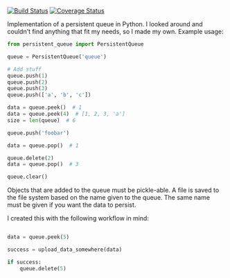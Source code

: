 [![Build Status](https://travis-ci.org/philipbl/python-persistent-queue.svg?branch=master)](https://travis-ci.org/philipbl/python-persistent-queue) [![Coverage Status](https://coveralls.io/repos/github/philipbl/python-persistent-queue/badge.svg?branch=master)](https://coveralls.io/github/philipbl/python-persistent-queue?branch=master)


Implementation of a persistent queue in Python. I looked around and couldn't find anything that fit my needs, so I made my own. Example usage:

```python
from persistent_queue import PersistentQueue

queue = PersistentQueue('queue')

# Add stuff
queue.push(1)
queue.push(2)
queue.push(3)
queue.push(['a', 'b', 'c'])

data = queue.peek()  # 1
data = queue.peek(4)  # [1, 2, 3, 'a']
size = len(queue)  # 6

queue.push('foobar')

data = queue.pop()  # 1

queue.delete(2)
data = queue.pop()  # 3

queue.clear()
```

Objects that are added to the queue must be pickle-able. A file is saved to the file system based on the name given to the queue. The same name must be given if you want the data to persist.

I created this with the following workflow in mind:

```python

data = queue.peek(5)

success = upload_data_somewhere(data)

if success:
    queue.delete(5)

```

